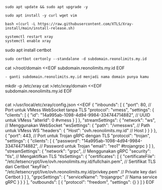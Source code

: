 ```
sudo apt update && sudo apt upgrade -y
```
```
sudo apt install -y curl wget vim
```
```
bash <(curl -L https://raw.githubusercontent.com/XTLS/Xray-install/main/install-release.sh)
```
```
systemctl restart xray
systemctl enable xray
```
sudo apt install certbot
```
sudo certbot certonly --standalone -d subdomain.reonolimits.my.id
```
cat >/root/domain <<EOF
subdomain.reonolimits.my.id
EOF
```
- ganti subdomain.reonolimits.my.id menjadi nama domain punya kamu
```
mkdir -p /etc/xray
cat >/etc/xray/domain <<EOF
subdomain.reonolimits.my.id
EOF
```
```
cat >/usr/local/etc/xray/config.json <<EOF
{
  "inbounds": [
    {
      "port": 80,  // Port untuk VMess WebSocket tanpa TLS
      "protocol": "vmess",
      "settings": {
        "clients": [
          {
            "id": "14a995ab-1098-4d94-9984-334744714882",  // UUID untuk VMess
            "alterId": 0
#vmess
          }
        ]
      },
      "streamSettings": {
        "network": "ws",  // Menggunakan WebSocket
        "wsSettings": {
          "path": "/vmessws",  // Path untuk VMess WS
          "headers": {
            "Host": "ovh.reonolimits.my.id"  // Host
          }
        }
      }
    },
    {
      "port": 443,  // Port untuk Trojan gRPC dengan TLS
      "protocol": "trojan",
      "settings": {
        "clients": [
          {
            "password": "14a995ab-1098-4d94-9984-334744714882",  // Password untuk Trojan
            "email": "reo1"
#trojangrpc
          }
        ]
      },
      "streamSettings": {
        "network": "grpc",  // Menggunakan gRPC
        "security": "tls",  // Mengaktifkan TLS
        "tlsSettings": {
          "certificates": [
            {
              "certificateFile": "/etc/letsencrypt/live/ovh.reonolimits.my.id/fullchain.pem",  // Sertifikat TLS dari Certbot
              "keyFile": "/etc/letsencrypt/live/ovh.reonolimits.my.id/privkey.pem"  // Private key dari Certbot
            }
          ]
        },
        "grpcSettings": {
          "serviceName": "trojangrpc"  // Nama service gRPC
        }
      }
    }
  ],
  "outbounds": [
    {
      "protocol": "freedom",
      "settings": {}
    }
  ]
}
EOF
```

